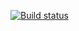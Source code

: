 [![Build status](https://ci.appveyor.com/api/projects/status/l5uo9lmy5ba6b0h2/branch/main?svg=true)](https://ci.appveyor.com/project/Luchezarnaya79/java22selenide/branch/main)
